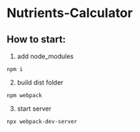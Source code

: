 # Nutrients-Calculator

## How to start:
1. add node_modules
```
npm i
```
2. build dist folder
```
npm webpack
```
3. start server
```
npx webpack-dev-server
```
